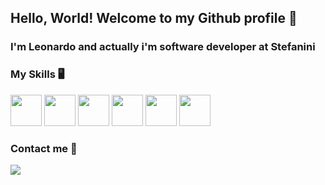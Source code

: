 ## Hello, World! Welcome to my Github profile 👋
### I'm Leonardo and actually i'm software developer at Stefanini

### My Skills 🖥️
<div display="flex">
<img width="50px" src="https://cdn.jsdelivr.net/gh/devicons/devicon/icons/html5/html5-original-wordmark.svg" />
<img width="50px" src="https://cdn.jsdelivr.net/gh/devicons/devicon/icons/css3/css3-original-wordmark.svg" />
<img width="50px" src="https://cdn.jsdelivr.net/gh/devicons/devicon/icons/javascript/javascript-original.svg" />
<img width="50px" src="https://cdn.jsdelivr.net/gh/devicons/devicon@latest/icons/typescript/typescript-original.svg" />
<img width="50px" src="https://cdn.jsdelivr.net/gh/devicons/devicon@latest/icons/angular/angular-original.svg" />
<img width="50px" src="https://cdn.jsdelivr.net/gh/devicons/devicon/icons/java/java-original.svg" />
</div>
       
 ### Contact me 📲
<div display="flex">
<a href="https://www.linkedin.com/in/leoandrade23" target="_blank"><img src="https://img.shields.io/badge/-LinkedIn-%230077B5?style=for-the-badge&logo=linkedin&logoColor=white" target="_blank"></a>
</div>

<!--
**leoandrade23/leoandrade23** is a ✨ _special_ ✨ repository because its `README.md` (this file) appears on your GitHub profile.

### I'm Learning 📚

Here are some ideas to get you started:

- 🔭 I’m currently working on ...
- 🌱 I’m currently learning ...
- 👯 I’m looking to collaborate on ...
- 🤔 I’m looking for help with ...
- 💬 Ask me about ...
- 📫 How to reach me: ...
- 😄 Pronouns: ...
- ⚡ Fun fact: ...
-->
